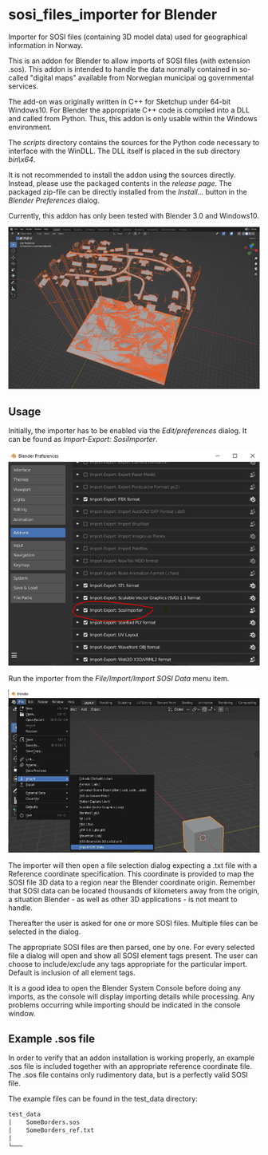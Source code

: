# sosi_files_importer for Blender
Importer for SOSI files (containing 3D model data) used for geographical information in Norway.

This is an addon for Blender to allow imports of SOSI files (with extension .sos). This addon is intended to handle the data normally contained in so-called 
"digital maps" available from Norwegian municipal og governmental services.

The add-on was originally written in C++ for Sketchup under 64-bit Windows10. For Blender the appropriate C++ code is compiled into a DLL and called from Python. Thus, this addon is only usable within the Windows environment.

The *scripts* directory contains the sources for the Python code necessary to interface with the WinDLL. The DLL itself is placed in the sub directory *bin\x64*.

It is not recommended to install the addon using the sources directly. Instead, please use the packaged contents in the *release page*. The packaged zip-file can be directly installed from the *Install...* button in the *Blender Preferences* dialog.

Currently, this addon has only been tested with Blender 3.0 and Windows10.

![Example import](/images/ImportExample_0.png)

## Usage

Initially, the importer has to be enabled via the *Edit/preferences* dialog. It can be found as *Import-Export: SosiImporter*.

![Demo import](/images/Importing_0.png)

Run the importer from the *File/Import/Import SOSI Data* menu item.

![Demo import](/images/Importing_1.png)

The importer will then open a file selection dialog expecting a .txt file with a Reference coordinate specification. This coordinate is provided to map the SOSI file 3D data to a region near the Blender coordinate origin. Remember that SOSI data can be located thousands of kilometers away from the origin, a situation Blender - as well as other 3D applications - is not meant to handle.

Thereafter the user is asked for one or more SOSI files. Multiple files can be selected in the dialog.

The appropriate SOSI files are then parsed, one by one. For every selected file a dialog will open and show all SOSI element tags present. The user can choose to include/exclude any tags appropriate for the particular import. Default is inclusion of all element tags.

It is a good idea to open the Blender System Console before doing any imports, as the console will display importing details while processing. Any problems occurring while importing should be indicated in the console window.

## Example .sos file

In order to verify that an addon installation is working properly, an example .sos file is included together with an appropriate reference coordinate file. The .sos file contains only rudimentory data, but is a perfectly valid SOSI file.

The example files can be found in the test_data directory:

```
test_data
|    SomeBorders.sos
|    SomeBorders_ref.txt
|  
└─── 
```
